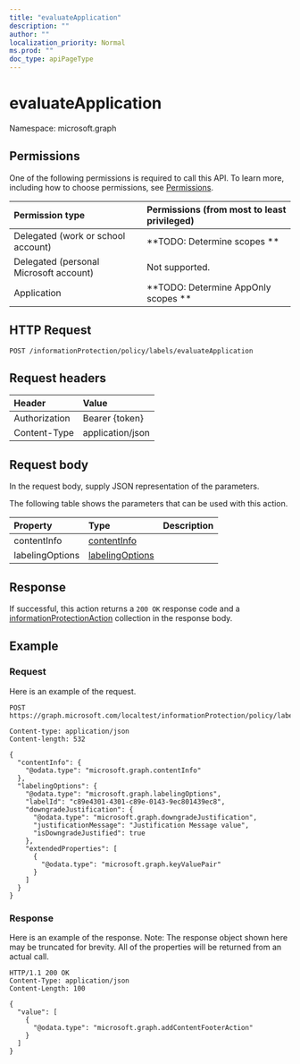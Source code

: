 ```yaml
---
title: "evaluateApplication"
description: ""
author: ""
localization_priority: Normal
ms.prod: ""
doc_type: apiPageType
---
```


# evaluateApplication

Namespace: microsoft.graph



## Permissions
One of the following permissions is required to call this API. To learn more, including how to choose permissions, see [Permissions](/concepts/permissions-reference.md).

|Permission type|Permissions (from most to least privileged)|
|:---|:---|
|Delegated (work or school account)|**TODO: Determine scopes **|
|Delegated (personal Microsoft account)|Not supported.|
|Application|**TODO: Determine AppOnly scopes **|

## HTTP Request
<!-- {
  "blockType": "ignored"
}
-->
``` http
POST /informationProtection/policy/labels/evaluateApplication
```

## Request headers
|Header|Value|
|:---|:---|
|Authorization|Bearer {token}|
|Content-Type|application/json|

## Request body
In the request body, supply JSON representation of the parameters.

The following table shows the parameters that can be used with this action.

|Property|Type|Description|
|:---|:---|:---|
|contentInfo|[contentInfo](../resources/contentinfo.md)||
|labelingOptions|[labelingOptions](../resources/labelingoptions.md)||



## Response
If successful, this action returns a `200 OK` response code and a [informationProtectionAction](../resources/informationprotectionaction.md) collection in the response body.

## Example

### Request
Here is an example of the request.
<!-- {
  "blockType": "request",
  "name": "informationprotectionlabel_evaluateapplication"
}
-->
``` http
POST https://graph.microsoft.com/localtest/informationProtection/policy/labels/evaluateApplication

Content-type: application/json
Content-length: 532

{
  "contentInfo": {
    "@odata.type": "microsoft.graph.contentInfo"
  },
  "labelingOptions": {
    "@odata.type": "microsoft.graph.labelingOptions",
    "labelId": "c89e4301-4301-c89e-0143-9ec801439ec8",
    "downgradeJustification": {
      "@odata.type": "microsoft.graph.downgradeJustification",
      "justificationMessage": "Justification Message value",
      "isDowngradeJustified": true
    },
    "extendedProperties": [
      {
        "@odata.type": "microsoft.graph.keyValuePair"
      }
    ]
  }
}
```

### Response
Here is an example of the response. Note: The response object shown here may be truncated for brevity. All of the properties will be returned from an actual call.
<!-- {
  "blockType": "response",
  "truncated": true,
  "@odata.type": "collection(microsoft.graph.informationprotectionaction)"
}
-->
``` http
HTTP/1.1 200 OK
Content-Type: application/json
Content-Length: 100

{
  "value": [
    {
      "@odata.type": "microsoft.graph.addContentFooterAction"
    }
  ]
}
```

